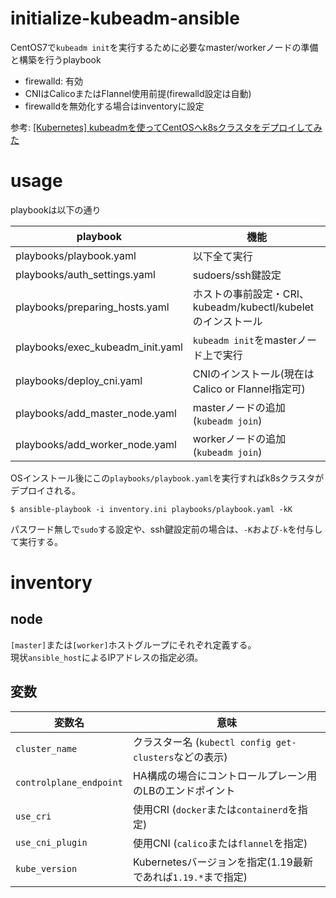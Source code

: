 # initialize-kubeadm-ansible

CentOS7で`kubeadm init`を実行するために必要なmaster/workerノードの準備と構築を行うplaybook

- firewalld: 有効
- CNIはCalicoまたはFlannel使用前提(firewalld設定は自動)
- firewalldを無効化する場合はinventoryに設定

参考: [[Kubernetes] kubeadmを使ってCentOSへk8sクラスタをデプロイしてみた](https://zaki-hmkc.hatenablog.com/entry/2020/03/19/191534)

# usage

playbookは以下の通り

| playbook                            | 機能                                      |
| ----------------------------------- | --------------------------------------- |
| playbooks/playbook.yaml             | 以下全て実行                                  |
| playbooks/auth_settings.yaml        | sudoers/ssh鍵設定                            |
| playbooks/preparing_hosts.yaml      | ホストの事前設定・CRI、kubeadm/kubectl/kubeletのインストール |
| playbooks/exec_kubeadm_init.yaml    | `kubeadm init`をmasterノード上で実行            |
| playbooks/deploy_cni.yaml           | CNIのインストール(現在はCalico or Flannel指定可)                |
| playbooks/add_master_node.yaml      | masterノードの追加(`kubeadm join`)            |
| playbooks/add_worker_node.yaml      | workerノードの追加(`kubeadm join`)            |

OSインストール後にこの`playbooks/playbook.yaml`を実行すればk8sクラスタがデプロイされる。

```
$ ansible-playbook -i inventory.ini playbooks/playbook.yaml -kK
```

パスワード無しで`sudo`する設定や、ssh鍵設定前の場合は、`-K`および`-k`を付与して実行する。

# inventory

## node

`[master]`または`[worker]`ホストグループにそれぞれ定義する。  
現状`ansible_host`によるIPアドレスの指定必須。

## 変数

| 変数名                     | 意味                                          |
| ----------------------- | ------------------------------------------- |
| `cluster_name`          | クラスター名 (`kubectl config get-clusters`などの表示) |
| `controlplane_endpoint` | HA構成の場合にコントロールプレーン用のLBのエンドポイント              |
| `use_cri`               | 使用CRI (`docker`または`containerd`を指定)          |
| `use_cni_plugin`        | 使用CNI (`calico`または`flannel`を指定)             |
| `kube_version`          | Kubernetesバージョンを指定(1.19最新であれば`1.19.*`まで指定)  |
